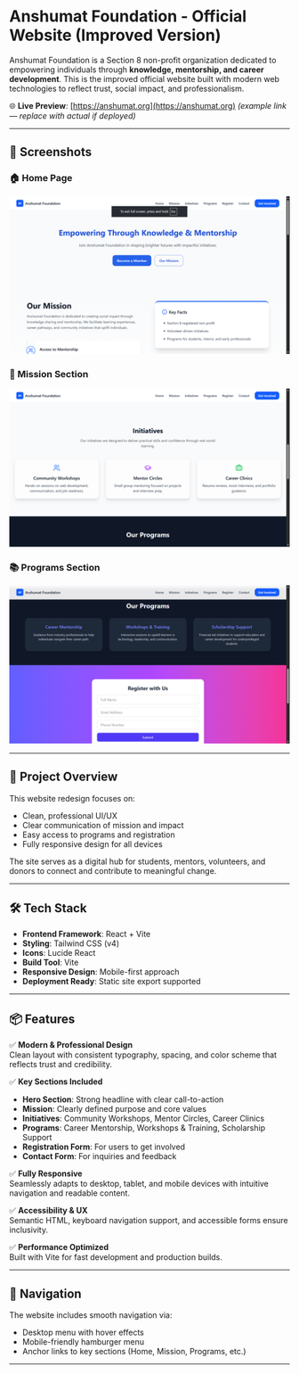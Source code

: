 # Anshumat Foundation - Official Website (Improved Version)

Anshumat Foundation is a Section 8 non-profit organization dedicated to empowering individuals through **knowledge, mentorship, and career development**. This is the improved official website built with modern web technologies to reflect trust, social impact, and professionalism.

🌐 **Live Preview**: [https://anshumat.org](https://anshumat.org) *(example link — replace with actual if deployed)*

---

## 📸 Screenshots

### 🏠 Home Page
![Home Page](public/hero-component.png)

### 🎯 Mission Section
![Mission](public/initiatives-component.png)

### 📚 Programs Section
![Programs](public/program-component.png)


---

## 🎯 Project Overview

This website redesign focuses on:
- Clean, professional UI/UX
- Clear communication of mission and impact
- Easy access to programs and registration
- Fully responsive design for all devices

The site serves as a digital hub for students, mentors, volunteers, and donors to connect and contribute to meaningful change.

---

## 🛠 Tech Stack

- **Frontend Framework**: React + Vite
- **Styling**: Tailwind CSS (v4)
- **Icons**: Lucide React
- **Build Tool**: Vite
- **Responsive Design**: Mobile-first approach
- **Deployment Ready**: Static site export supported

---

## 📦 Features

✅ **Modern & Professional Design**  
Clean layout with consistent typography, spacing, and color scheme that reflects trust and credibility.

✅ **Key Sections Included**  
- **Hero Section**: Strong headline with clear call-to-action  
- **Mission**: Clearly defined purpose and core values  
- **Initiatives**: Community Workshops, Mentor Circles, Career Clinics  
- **Programs**: Career Mentorship, Workshops & Training, Scholarship Support  
- **Registration Form**: For users to get involved  
- **Contact Form**: For inquiries and feedback  

✅ **Fully Responsive**  
Seamlessly adapts to desktop, tablet, and mobile devices with intuitive navigation and readable content.

✅ **Accessibility & UX**  
Semantic HTML, keyboard navigation support, and accessible forms ensure inclusivity.

✅ **Performance Optimized**  
Built with Vite for fast development and production builds.

---

## 🧭 Navigation

The website includes smooth navigation via:
- Desktop menu with hover effects
- Mobile-friendly hamburger menu
- Anchor links to key sections (Home, Mission, Programs, etc.)

---




